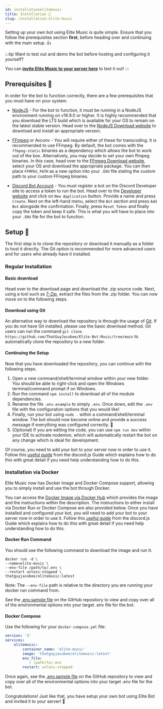 ```yaml
---
id: installationelitemusic
title: Installation 🔌
slug: /installation-elite-music
---
```


Setting up your own bot using Elite Music is quite simple. Ensure that you follow the prerequisites section **first**, before heading over and continuing with the main setup. 👍

:::tip
Want to test out and demo the bot before hosting and configuring it yourself?

You can **[invite Elite Music to your server here](https://discord.com/oauth2/authorize?client_id=528660579208921098&permissions=274881129536&scope=bot%20applications.commands "Discord OAuth2")** to test it out!
:::

## Prerequisites 🛂
In order for the bot to function correctly, there are a few prerequisites that you must have on your system.

- [NodeJS](https://nodejs.org/en) - For the bot to function, it must be running in a NodeJS environment running on v16.9.0 or higher. It is highly recommended that you download the LTS build which is available for your OS to remain on the latest stable version. Head over to the [NodeJS Download website](https://nodejs.org/en/download) to download and install an appropriate version.

- [FFmpeg](https://ffmpeg.org/) or Avconv - You will require either of these for transcoding. It is recommended to use FFmpeg. By default, the bot comes with the `ffmpeg-static` binaries as a dependency which allows the bot to work out of the box. Alternatively, you may decide to set your own ffmpeg binaries. In this case, head over to the [FFmpeg Download website](https://ffmpeg.org/download.html), select your OS and download the appropriate package. You can then place `FFMPEG_PATH` as a new option into your `.ENV` file stating the custom path to your custom FFmpeg binaries.

- [Discord Bot Account](https://discord.com/developers/applications) - You must register a bot on the Discord Developer site to access a token to run the bot. Head over to the [Developer website](https://discord.com/developers/applications) and click on `New Application` button. Provide a name and press `Create`. Next on the left-hand menu, select the `Bot` section and press `Add Bot` alongside the confirmation. Finally, press `Reset Token` and finally copy the token and keep it safe. This is what you will have to place into your `.ENV` file for the bot to function.

## Setup 🔧
The first step is to clone the repository or download it manually as a folder to host it directly. The Git option is recommended for more advanced users and for users who already have it installed.

### Regular Installation
#### Basic download
Head over to the download page and download the .zip source code. Next, using a tool such as [7-Zip](https://www.7-zip.org/), extract the files from the .zip folder. You can now move on to the following steps.

#### Download using Git
An alternative way to download the repository is through the usage of [Git](https://git-scm.com/). If you do not have Git installed, please use the basic download method. Git users can run the command `git clone https://github.com/ThatGuyJacobee/Elite-Bot-Music/tree/main` to automatically clone the repository to a new folder.

#### Continuing the Setup
Now that you have downloaded the repository, you can continue with the following steps.

1. Open a new command/shell/terminal window within your new folder. You should be able to right-click and open the Windows terminal/command prompt if on Windows.
2. Run the command `npm install` to download all of the module dependencies.
3. Rename the file `.env.example` to simply `.env`. Once down, edit the `.env` file with the configuration options that you would like!
4. Finally, run your bot using `node .` within a command/shell/terminal window. The bot should now become online and provide a success message if everything was configured correctly. 🎉
5. (Optional) If you are editing the code, you can use `npm run dev` within your IDE to activate nodemon, which will automatically restart the bot on any change which is ideal for development.

Of course, you need to add your bot to your server now in order to use it. Follow this [useful guide](https://discordjs.guide/preparations/adding-your-bot-to-servers.html#bot-invite-links) from the discord.js Guide which explains how to do this with great detail if you need help understanding how to do this.

### Installation via Docker
Elite Music now has Docker image and Docker Compose support, allowing you to simply install and use the bot through Docker.

You can access the [Docker Image via Docker Hub](https://hub.docker.com/r/thatguyjacobee/elitemusic) which provides the image and the instructions within the description. The instructions to either install via Docker Run or Docker Compose are also provided below. Once you have installed and configured your bot, you will need to add your bot to your server now in order to use it. Follow this [useful guide](https://discordjs.guide/preparations/adding-your-bot-to-servers.html#bot-invite-links) from the discord.js Guide which explains how to do this with great detail if you need help understanding how to do this.

#### Docker Run Command
You should use the following command to download the image and run it:
```docker
docker run -d \
--name=elite-music \
--env-file /path/to/.env \
--restart unless-stopped \
thatguyjacobee/elitemusic:latest
```

Note: The `--env-file` path is relative to the directory you are running your docker run command from. 

See the [.env.sample file](https://github.com/ThatGuyJacobee/Elite-Music/blob/main/.env.example) on the GitHub repository to view and copy over all of the environmental options into your target .env file for the bot.

#### Docker Compose
Use the following for your `docker-compose.yml` file:
```yml
version: '3'
services:
    elitemusic:
        container_name: 'elite-music'
        image: 'thatguyjacobee/elitemusic:latest'
        env_file: 
           - /path/to/.env
        restart: unless-stopped
```

Once again, see the [.env.sample file](https://github.com/ThatGuyJacobee/Elite-Music/blob/main/.env.example) on the GitHub repository to view and copy over all of the environmental options into your target .env file for the bot.

Congratulations! Just like that, you have setup your own bot using Elite Bot and invited it to your server! 🎉